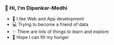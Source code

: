  ### 👋 Hi, I’m Dipankar-Medhi
- 📱 I like Web and App development
- 💻 Trying to become a friend of data
- ✨ There are lots of things to learn and explore
- 🍨 Hope I can fill my hunger


<!---
Dipankar-Medhi/Dipankar-Medhi is a ✨ special ✨ repository because its `README.md` (this file) appears on your GitHub profile.
You can click the Preview link to take a look at your changes.
--->
